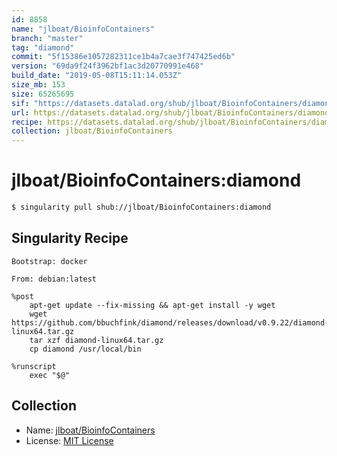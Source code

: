 ```yaml
---
id: 8858
name: "jlboat/BioinfoContainers"
branch: "master"
tag: "diamond"
commit: "5f15386e1057282311ce1b4a7cae3f747425ed6b"
version: "69da9f24f3962bf1ac3d20770991e468"
build_date: "2019-05-08T15:11:14.053Z"
size_mb: 153
size: 65265695
sif: "https://datasets.datalad.org/shub/jlboat/BioinfoContainers/diamond/2019-05-08-5f15386e-69da9f24/69da9f24f3962bf1ac3d20770991e468.simg"
url: https://datasets.datalad.org/shub/jlboat/BioinfoContainers/diamond/2019-05-08-5f15386e-69da9f24/
recipe: https://datasets.datalad.org/shub/jlboat/BioinfoContainers/diamond/2019-05-08-5f15386e-69da9f24/Singularity
collection: jlboat/BioinfoContainers
---
```


# jlboat/BioinfoContainers:diamond

```bash
$ singularity pull shub://jlboat/BioinfoContainers:diamond
```

## Singularity Recipe

```singularity
Bootstrap: docker

From: debian:latest

%post
    apt-get update --fix-missing && apt-get install -y wget
    wget https://github.com/bbuchfink/diamond/releases/download/v0.9.22/diamond-linux64.tar.gz
    tar xzf diamond-linux64.tar.gz
    cp diamond /usr/local/bin

%runscript
    exec "$@"
```

## Collection

 - Name: [jlboat/BioinfoContainers](https://github.com/jlboat/BioinfoContainers)
 - License: [MIT License](https://api.github.com/licenses/mit)

